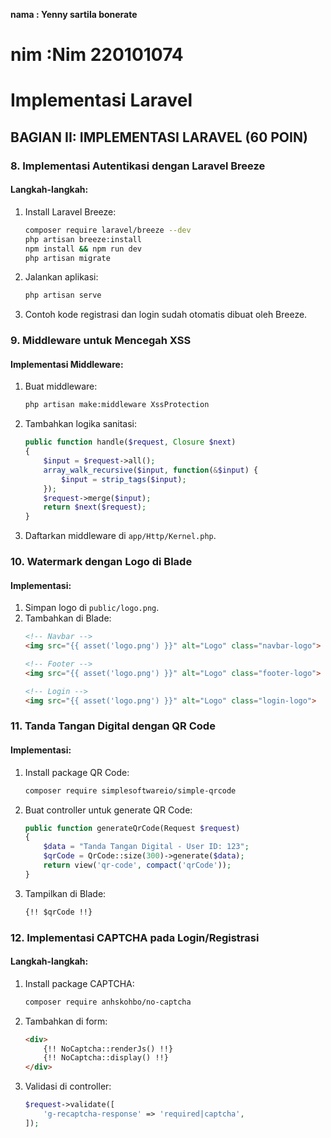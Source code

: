 **nama    : Yenny sartila bonerate**
# **nim     :Nim 220101074**

# Implementasi Laravel

## BAGIAN II: IMPLEMENTASI LARAVEL (60 POIN)

### 8. Implementasi Autentikasi dengan Laravel Breeze
#### Langkah-langkah:
1. Install Laravel Breeze:
    ```bash
    composer require laravel/breeze --dev
    php artisan breeze:install
    npm install && npm run dev
    php artisan migrate
    ```
2. Jalankan aplikasi:
    ```bash
    php artisan serve
    ```
3. Contoh kode registrasi dan login sudah otomatis dibuat oleh Breeze.

### 9. Middleware untuk Mencegah XSS
#### Implementasi Middleware:
1. Buat middleware:
    ```bash
    php artisan make:middleware XssProtection
    ```
2. Tambahkan logika sanitasi:
    ```php
    public function handle($request, Closure $next)
    {
        $input = $request->all();
        array_walk_recursive($input, function(&$input) {
            $input = strip_tags($input);
        });
        $request->merge($input);
        return $next($request);
    }
    ```
3. Daftarkan middleware di `app/Http/Kernel.php`.

### 10. Watermark dengan Logo di Blade
#### Implementasi:
1. Simpan logo di `public/logo.png`.
2. Tambahkan di Blade:
    ```html
    <!-- Navbar -->
    <img src="{{ asset('logo.png') }}" alt="Logo" class="navbar-logo">

    <!-- Footer -->
    <img src="{{ asset('logo.png') }}" alt="Logo" class="footer-logo">

    <!-- Login -->
    <img src="{{ asset('logo.png') }}" alt="Logo" class="login-logo">
    ```

### 11. Tanda Tangan Digital dengan QR Code
#### Implementasi:
1. Install package QR Code:
    ```bash
    composer require simplesoftwareio/simple-qrcode
    ```
2. Buat controller untuk generate QR Code:
    ```php
    public function generateQrCode(Request $request)
    {
        $data = "Tanda Tangan Digital - User ID: 123";
        $qrCode = QrCode::size(300)->generate($data);
        return view('qr-code', compact('qrCode'));
    }
    ```
3. Tampilkan di Blade:
    ```html
    {!! $qrCode !!}
    ```

### 12. Implementasi CAPTCHA pada Login/Registrasi
#### Langkah-langkah:
1. Install package CAPTCHA:
    ```bash
    composer require anhskohbo/no-captcha
    ```
2. Tambahkan di form:
    ```html
    <div>
        {!! NoCaptcha::renderJs() !!}
        {!! NoCaptcha::display() !!}
    </div>
    ```
3. Validasi di controller:
    ```php
    $request->validate([
        'g-recaptcha-response' => 'required|captcha',
    ]);
    ```

